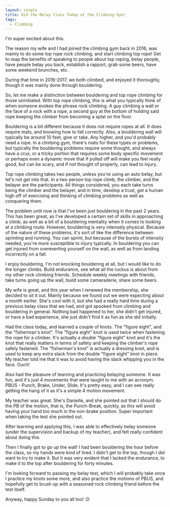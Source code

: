 ```yaml
---
layout: single
title: Did the Belay Class Today at the Climbing Gym!
tags:
  - Climbing
---
```


I'm super excited about this.

The reason my wife and I had joined the climbing gym back in 2016, was mainly to do some top rope rock climbing, and start climbing top rope! Get to reap the benefits of speaking to people about top roping, belay people, have people belay you back, establish a rapport, grab some beers, have some weekend brunches, etc.

During that time in 2016-2017, we both climbed, and enjoyed it thoroughly, though it was mainly done through bouldering.

So, let me make a distinction between bouldering and top rope climbing for those uninitiated. With top rope climbing, this is what you typically think of when someone evokes the phrase rock climbing. A guy climbing a wall or the face of a rock with a rope, a second guy at the bottom of holding said rope keeping the climber from becoming a splat on the floor.

Bouldering is a bit different because it does not require ropes at all. It does require mats, and knowing how to fall correctly. Also, a bouldering wall will typically be around 10 feet, give or take. Any higher, and you'd probably need a rope. In a climbing gym, there's mats for these types or problems, but typically the bouldering problems require some thought, and always have a crux, or a tricky portion that requires some body specific movement or perhaps even a dynamic move that if pulled off will make you feel really good, but can be scary, and if not thought of properly, can lead to injury.

Top rope climbing takes two people, unless you're using an auto belay, but let's not get into that. In a two person top rope climb, the climber, and the belayer are the participants. All things considered, you each take turns being the climber and the belayer, and in time, develop a trust, get a human high off of exercising and thinking of climbing problems as well as conquering them.

The problem until now is that I've been just bouldering in the past 2 years. This has been great, as I've developed a certain set of skills in approaching a climb, as well as a bit of a bouldering mentality when it comes to looking at a climbing route. However, bouldering is very intensely physical. Because of the nature of these problems, it's sort of like the difference between sprinting and running. You can sprint, but because of the bursts of intensity needed, you're more susceptible to injury typically. In bouldering you can get injured from overexerting yourself on the wall, as well as from landing incorrectly on a fall.

I enjoy bouldering, I'm not knocking bouldering at all, but I would like to do the longer climbs. Build endurance, see what all the ruckus is about from my other rock climbing friends. Schedule weekly meetings with friends, take turns going up the wall, build some camaraderie, share some beers.

My wife is great, and this year when I renewed the membership, she decided to sit it out. Mainly because we found out we were expecting about a month earlier. She's cool with it, but she had a really hard time during a previous belay class that we had, and got spooked from climbing and bouldering in general. Nothing bad happened to her, she didn't get injured, or have a bad experience, she just didn't find it as fun as she did initially.

Had the class today, and learned a couple of knots. The "figure eight", and the "fisherman's knot". The "figure eight" knot is used _twice_ when fastening the rope for a climber. It's actually a _double_ "figure eight" knot and it's the knot that really matters in terms of safety and keeping the climber's rope safely fastened. The "fisherman's knot" is actually a dressing knot, and is used to keep any extra slack from the double "figure eight" knot in place. My teacher told me that it was to avoid having the slack whipping you in the face. Ouch!

Also had the pleasure of learning and practicing belaying someone. It was fun, and it's just 4 movements that were taught to me with an acronym. PBUS - Punch, Brake, Under, Slide. It's pretty easy, and I can see really getting the hang of it as it's a simple 4 motion movement.

My teacher was great. She's Danielle, and she pointed out that I should do the PB of the motion, that is, the Punch-Break, quickly, as this will avoid having your hand too much in the non-brake position. Super important when taking the test she pointed out.

After learning and applying this, I was able to effectively belay someone (under the supervision and backup of my teacher), and felt really confident about doing this.

Then I finally got to go up the wall! I had been bouldering the hour before the class, so my hands were kind of tired. I didn't get to the top, though I did want to try to make it. But it was very evident that I lacked the endurance, to make it to the top after bouldering for forty minutes.

I'm looking forward to passing my belay test, which I will probably take once I practice my knots some more, and also practice the motions of PBUS, and hopefully get to brush up with a seasoned rock climbing friend before the test itself.

Anyway, happy Sunday to you all too! :D
